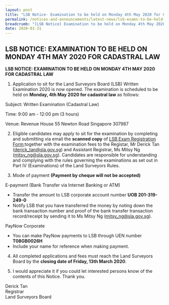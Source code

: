 ```yaml
---
layout: post
title: "LSB Notice- Examination to be held on Monday 4th May 2020 for Cadastral Law"
permalink: /notices-and-announcements/latest-news/lsb-exams-to-be-held-on-monday-4th-may-2020-cadastral-law/
breadcrumb: "[LSB Notice] Examination to be held on Monday 4th May 2020 for Cadastral Law"
date: 2020-01-31
---
```


LSB NOTICE: EXAMINATION TO BE HELD ON MONDAY 4TH MAY 2020 FOR CADASTRAL LAW
---
**LSB NOTICE:  EXAMINATION TO BE HELD ON MONDAY 4TH MAY 2020 FOR CADASTRAL LAW**

1. Application to sit for the Land Surveyors Board (LSB) Written Examination 2020 is now opened. The examination is scheduled to be held    on **Monday, 4th May 2020 for cadastral law** as follows:

Subject: Written Examination (Cadastral Law) 

Time: 9:00 am - 12:00 pm (3 hours) 

Venue: Revenue House  55 Newton Road Singapore 307987

2. Eligible candidates may apply to sit for the examination by completing and submitting via email the **scanned copy** of [LSB Exam Registration Form](/files/examination-registration-form.pdf/);together with the examination fees to the Registar, Mr Derick Tan (derick_tan@sla.gov.sg) and Assistant Registrar, Ms Mitsy Ng (mitsy_ng@sla.gov.sg). Candidates are responsible for understanding and complying with the rules governing the examinations as set out in Part IV (Examinations) of the Land Surveyors Rules.

3. Mode of payment **(Payment by cheque will not be accepted)**
 
E-payment (Bank Transfer via Internet Banking or ATM)<br>
 - Transfer the amount to LSB corporate account number **UOB 201-319-249-0**
 -  Notify LSB that you have transferred the money by noting down the bank transaction number and proof of the bank transfer 		 transaction record/receipt by sending it to Ms Mitsy Ng (mitsy_ng@sla.gov.sg).
	 
PayNow Corporate
 - You can make PayNow payments to LSB through UEN number **T08GB0026H**
 - Include your name for reference when making payment.

4. All completed applications and fees must reach the Land Surveyors Board by the **closing date  of Friday, 13th March 2020**.

5. I would appreciate it if you could let interested persons know of the contents of this Notice. Thank you.


Derick Tan<br>Registrar<br>Land Surveyors Board  




